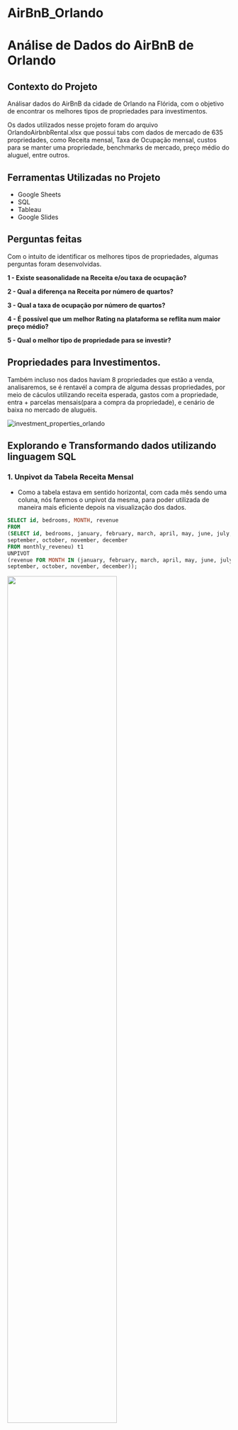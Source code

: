 # AirBnB_Orlando
# Análise de Dados do AirBnB de Orlando

## Contexto do Projeto
Análisar dados do AirBnB da cidade de Orlando na Flórida, com o objetivo de encontrar os melhores tipos de propriedades para investimentos.

Os dados utilizados nesse projeto foram do arquivo OrlandoAirbnbRental.xlsx que possui tabs com dados de mercado de 635 propriedades, como Receita mensal, Taxa de Ocupação mensal, custos para se manter uma propriedade, benchmarks de mercado, preço médio do aluguel, entre outros. 

## Ferramentas Utilizadas no Projeto
- Google Sheets
- SQL
- Tableau
- Google Slides

## Perguntas feitas
Com o intuito de identificar os melhores tipos de propriedades, algumas perguntas foram desenvolvidas.

**1 - Existe seasonalidade na Receita e/ou taxa de ocupação?**

**2 - Qual a diferença na Receita por número de quartos?**

**3 - Qual a taxa de ocupação por número de quartos?**

**4 - É possível que um melhor Rating na plataforma se reflita num maior preço médio?**

**5 - Qual o melhor tipo de propriedade para se investir?**

## Propriedades para Investimentos.
Também incluso nos dados haviam 8 propriedades que estão a venda, analisaremos, se é rentavél a compra de alguma dessas propriedades, por meio de cáculos utilizando receita esperada, gastos com a propriedade, entra + parcelas mensais(para a compra da propriedade), e cenário de baixa no mercado de aluguéis.
 
![investment_properties_orlando](https://user-images.githubusercontent.com/77849519/232916925-ce3b3442-0fb3-499f-92da-416777b33bd2.png)


## Explorando e Transformando dados utilizando linguagem SQL
### 1. Unpivot da Tabela Receita Mensal
* Como a tabela estava em sentido horizontal, com cada mês sendo uma coluna, nós faremos o unpivot da mesma, para poder utilizada de maneira mais eficiente depois na visualização dos dados.

```sql
SELECT id, bedrooms, MONTH, revenue 
FROM
(SELECT id, bedrooms, january, february, march, april, may, june, july, august,
september, october, november, december
FROM monthly_reveneu) t1
UNPIVOT
(revenue FOR MONTH IN (january, february, march, april, may, june, july, august,
september, october, november, december));
```
<img src="https://user-images.githubusercontent.com/77849519/232918502-3eb3d937-c69b-4a3b-a2f7-0b27073a47df.png" width="70%">

### 2. Unpivot da Tabela Taxa de Ocupação Mensal
* A tabela se encontra no sentido horizontal do mesmo modo da tabela Receita Mensal, então faremos o mesmo processo de unpivot.
```sql
SELECT id, bedrooms, MONTH, occupacy_rate 
FROM
(SELECT id, bedrooms, january, february, march, april, may, june, july, august,
september, october, november, december
FROM ocupacao_calendario) t1
UNPIVOT
(occupacy_rate FOR MONTH IN (january, february, march, april, may, june, july, august,
september, october, november, december));
```
<img src="https://user-images.githubusercontent.com/77849519/232919306-20e8ec92-0792-4740-bbab-2085f3e7556f.png" width="70%">

## Gráficos
Os Gráficos foram criados a partir das tabelas 'Receita Mensal', 'Ocupação mensal', 'Airbnb_listings_orlando', 'Investment_properties' utilizando o **Tableau**.

## Apresentação da Análise
No arquivo em PDF a seguir se encontra toda a análise detalhada, com os gráficos gerados apartir dos dados, comparações de propriedades para investimento, e as conclusões chegadas ao final da análise.
https://github.com/brunocolombo/AirBnB_Orlando/blob/main/AirBnB_Orlando_Analysis.pdf


LinkedIn: [linkedin.com/in/bruno-colombo-/](https://www.linkedin.com/in/bruno-colombo-)
